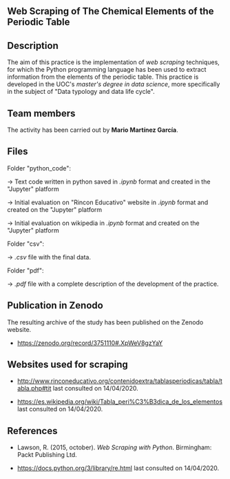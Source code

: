 ## Web Scraping of The Chemical Elements of the Periodic Table

## Description

The aim of this practice is the implementation of _web scraping_ techniques, for which the Python programming language has been used to extract information from the elements of the periodic table. This practice is developed in the UOC's _master's degree in data science_, more specifically in the subject of "Data typology and data life cycle".


## Team members

The activity has been carried out by **Mario Martínez García**.


## Files

Folder "python_code":

  &rarr; Text code written in python saved in _.ipynb_ format and created in the "Jupyter" platform

  &rarr; Initial evaluation on "Rincon Educativo" website in _.ipynb_ format and created on the "Jupyter" platform
                 
  &rarr; Initial evaluation on wikipedia in _.ipynb_ format and created on the "Jupyter" platform
                 
Folder "csv":

  &rarr; _.csv_ file with the final data.

Folder "pdf":

  &rarr; _.pdf_ file with a complete description of the development of the practice.

## Publication in Zenodo

The resulting archive of the study has been published on the Zenodo website.

* https://zenodo.org/record/3751110#.XpWeV8gzYaY

## Websites used for scraping

* http://www.rinconeducativo.org/contenidoextra/tablasperiodicas/tabla/tabla.php#tit last consulted on 14/04/2020.

* https://es.wikipedia.org/wiki/Tabla_peri%C3%B3dica_de_los_elementos last consulted on 14/04/2020.


## References

* Lawson, R. (2015, october). _Web Scraping with Python_. Birmingham: Packt Publishing Ltd.

* https://docs.python.org/3/library/re.html last consulted on 14/04/2020.
